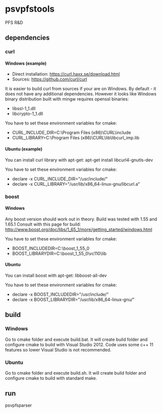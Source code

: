 # psvpfstools
PFS R&amp;D

## dependencies

### curl

#### Windows (example)
- Direct installation: https://curl.haxx.se/download.html
- Sources: https://github.com/curl/curl

It is easier to build curl from sources if your are on Windows. By default - it does not have any additional dependencies.
However it looks like Windows binary distribution built with mingw requires openssl binaries:
- libssl-1_1.dll
- libcrypto-1_1.dll

You have to set these environment variables for cmake:
- CURL_INCLUDE_DIR=C:\Program Files (x86)\CURL\include
- CURL_LIBRARY=C:\Program Files (x86)\CURL\lib\libcurl_imp.lib
#### Ubuntu (example)
You can install curl library with apt-get: apt-get install libcurl4-gnutls-dev

You have to set these environment variables for cmake:
- declare -x CURL_INCLUDE_DIR="/usr/include/"
- declare -x CURL_LIBRARY="/usr/lib/x86_64-linux-gnu/libcurl.a"

### boost

#### Windows
Any boost version should work out in theory. Build was tested with 1.55 and 1.65.1
Consult with this page for build:
http://www.boost.org/doc/libs/1_65_1/more/getting_started/windows.html

You have to set these environment variables for cmake:
- BOOST_INCLUDEDIR=C:\boost_1_55_0
- BOOST_LIBRARYDIR=C:\boost_1_55_0\vc110\lib
#### Ubuntu
You can install boost with apt-get: libboost-all-dev

You have to set these environment variables for cmake:
- declare -x BOOST_INCLUDEDIR="/usr/include/"
- declare -x BOOST_LIBRARYDIR="/usr/lib/x86_64-linux-gnu/"

## build

### Windows
Go to cmake folder and execute build.bat. It will create build folder and configure cmake to build with Visual Studio 2012. Code uses some c++ 11 features so lower Visual Studio is not recommended.

### Ubuntu
Go to cmake folder and execute build.sh. It will create build folder and configure cmake to build with standard make.

## run
psvpfsparser <TitleID path> <TitleID path dest> <klicensee> <F00D url>
